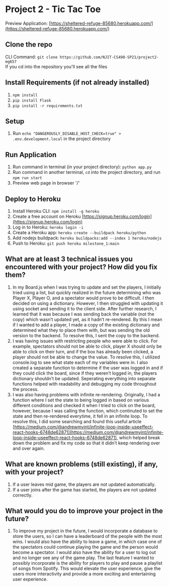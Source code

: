# Project 2 - Tic Tac Toe
Preview Application: [https://sheltered-refuge-85680.herokuapp.com/](https://sheltered-refuge-85680.herokuapp.com/)
## Clone the repo
CLI Command: `git clone https://github.com/NJIT-CS490-SP21/project2-mg657`
<br /> If you cd into the repository you'll see all the files

## Install Requirements (if not already installed)
1. `npm install`
2. `pip install Flask`
3. `pip install -r requirements.txt`
## Setup
1. Run `echo "DANGEROUSLY_DISABLE_HOST_CHECK=true" > .env.development.local` in the project directory

## Run Application
1. Run command in terminal (in your project directory): `python app.py`
2. Run command in another terminal, `cd` into the project directory, and run `npm run start`
3. Preview web page in browser '/'

## Deploy to Heroku
1. Install Heroku CLI: `npm install -g heroku` 
2. Create a free account on Heroku [https://signup.heroku.com/login](https://signup.heroku.com/login)
3. Log in to Heroku: `heroku login -i`
4. Create a Heroku app: `heroku create --buildpack heroku/python`
5. Add nodejs buildpack: `heroku buildpacks:add --index 1 heroku/nodejs`
6. Push to Heroku: `git push heroku milestone_1:main`
## What are at least 3 technical issues you encountered with your project? How did you fix them?
1. In my Board.js when I was trying to update and set the players, I initially tried using a list, but quickly realized in the future determining who was Player X, Player O, and a spectator would prove to be difficult. I then decided on using a dictionary. However, I then struggled with updating it using socket and sending it to the client side. After further research, I learned that it was because I was sending back the variable (not the copy) which wasn’t updated yet, as it hadn’t re-rendered. By this I mean if I wanted to add a player, I made a copy of the existing dictionary and determined what they to place them with, but was sending the old version to the backend. To resolve this, I sent the copy to the backend.
2. I was having issues with restricting people who were able to click. For example, spectators should not be able to click, player X should only be able to click on their turn, and if the box has already been clicked, a player should not be able to change the value. To resolve this, I utilized console.log to see what state each of my variables were in. I also created a separate function to determine if the user was logged in and if they could click the board, since if they weren’t logged in, the players dictionary shouldn’t be updated. Seperating everything into separate functions helped with readability and debugging my code throughout the process. 
3. I was also having problems with infinite re-rendering. Originally, I had a function where I set the state to being logged in based on various different conditions and checked it when I tried to click on the board, however, because I was calling the function, which continuted to set the state and then re-rendered everytime, it fell in an infinite loop. To resolve this, I did some searching and found this useful article [https://medium.com/@andrewmyint/infinite-loop-inside-useeffect-react-hooks-6748de62871](https://medium.com/@andrewmyint/infinite-loop-inside-useeffect-react-hooks-6748de62871), which helped break down the problem and fix my code so that it didn’t keep rendering over and over again. 
## What are known problems (still existing), if any, with your project? 
1. If a user leaves mid game, the players are not updated automatically.
2. If a user joins after the game has started, the players are not updated correctly.
## What would you do to improve your project in the future?
1. To improve my project in the future, I would incorporate a database to store the users, so I can have a leaderboard of the people with the most wins. I would also have the ability to leave a game, in which case one of the spectators could continue playing the game and the person would become a spectator. I would also have the ability for a user to log out and no longer see any of the game play. The last feature I wanted to possibly incorporate is the ability for players to play and pause a playlist of songs from Spotify. This would elevate the user experience, give the users more interactivity and provide a more exciting and entertaining user experience.